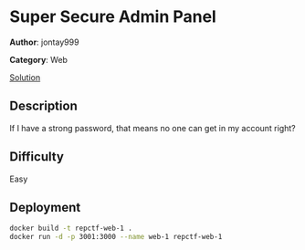 # Super Secure Admin Panel

**Author**: jontay999

**Category**: Web

[Solution](solve/solve.py)

## Description

If I have a strong password, that means no one can get in my account right?

## Difficulty

Easy

## Deployment

```bash
docker build -t repctf-web-1 .
docker run -d -p 3001:3000 --name web-1 repctf-web-1
```
